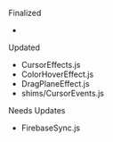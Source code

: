 Finalized  

- 

Updated  

- CursorEffects.js
- ColorHoverEffect.js
- DragPlaneEffect.js
- shims/CursorEvents.js

Needs Updates  

- FirebaseSync.js


